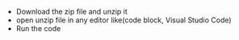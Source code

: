 - Download the zip file and unzip it 
- open unzip file in any editor like(code block, Visual Studio Code)
- Run the code 

